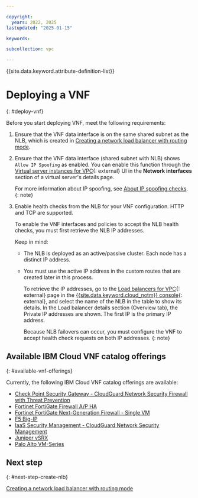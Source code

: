 ```yaml
---

copyright:
  years: 2022, 2025
lastupdated: "2025-01-15"

keywords:

subcollection: vpc

---
```


{{site.data.keyword.attribute-definition-list}}

# Deploying a VNF
{: #deploy-vnf}

Before you start deploying VNF, meet the following requirements:

1. Ensure that the VNF data interface is on the same shared subnet as the NLB, which is created in [Creating a network load balancer with routing mode](/docs/vpc?topic=vpc-deploy-nlb).
1. Ensure that the VNF data interface (shared subnet with NLB) shows `Allow IP Spoofing` as enabled. You can enable this function through the [Virtual server instances for VPC](https://cloud.ibm.com/infrastructure){: external} UI in the **Network interfaces** section of a virtual server's details page.

   For more information about IP spoofing, see [About IP spoofing checks](/docs/vpc?topic=vpc-ip-spoofing-about).
   {: note}

1. Enable health checks from the NLB for your VNF configuration. HTTP and TCP are supported.

   To enable the VNF interfaces and policies to accept the NLB health checks, you must first retrieve the NLB IP addresses.

   Keep in mind:

   * The NLB is deployed as an active/passive cluster. Each node has a distinct IP address.
   * You must use the active IP address in the custom routes that are created later in this process.

      To retrieve the IP addresses, go to the [Load balancers for VPC](/infrastructure/network/loadBalancers){: external} page in the [{{site.data.keyword.cloud_notm}} console](/login){: external}, and select the name of the NLB in the table to show its details. In the Load balancer details section (Overview tab), the Private IP addresses are shown. The first IP is the primary IP address.

      Because NLB failovers can occur, you must configure the VNF to accept health check requests on both IP addresses.
      {: note}

## Available IBM Cloud VNF catalog offerings
{: #available-vnf-offerings}

Currently, the following IBM Cloud VNF catalog offerings are available:

* [Check Point Security Gateway - CloudGuard Network Security Firewall with Threat Prevention](/catalog/content/check-point-cloudguard-network-security-firewall-with-threat-prevention-1f1f50fe-e41d-4715-9ba6-02d37d76596c-global)
* [Fortinet FortiGate Firewall A/P HA](/catalog/content/ibm-fortigate-AP-HA-terraform-deploy-5dd3e4ba-c94b-43ab-b416-c1c313479cec-global)
* [Fortinet FortiGate Next-Generation Firewall - Single VM](/catalog/content/ibm-fortigate-terraform-deploy-1f878ca9-069f-42ca-9ed9-5b461d4d5231-global)
* [F5 Big-IP](/catalog/content/ibmcloud_schematics_bigip_multinic_declared-1.0-d33f1544-e938-478a-b0dd-d883370f08d0-global)
* [IaaS Security Management - CloudGuard Network Security Management](/catalog/content/check-point-cloudguard-network-security-management-3eea6646-9edc-4602-ac31-87fb61c37d24-global)
* [Juniper vSRX](/catalog/content/jnpr-nextgen-fw-vsrx-74b4b3ba-2a05-460d-afba-98e4d012f53a-global?catalog_query=aHR0cHM6Ly9jbG91ZC5pYm0uY29tL2NhdGFsb2c%2Fc2VhcmNoPXZTUlgjc2VhcmNoX3Jlc3VsdHM%3D)
* [Palo Alto VM-Series](/catalog/content/ibmcloud-vmseries-1.9-6470816d-562d-4627-86a5-fe3ad4e94b30-global)

## Next step
{: #next-step-create-nlb}

[Creating a network load balancer with routing mode](/docs/vpc?topic=vpc-deploy-nlb)
